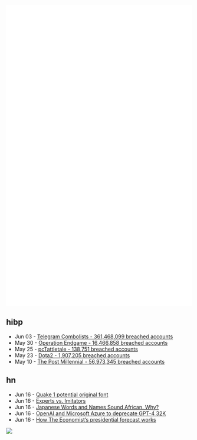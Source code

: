 ![Metrics](https://raw.githubusercontent.com/phixion/phixion/master/metrics.svg)

## hibp

<!--
for https://github.com/phixion/phixion/blob/main/.github/workflows/feeds.yml
-->
<!--START_SECTION:haveibeenpwnd-->
- Jun 03 - [Telegram Combolists - 361,468,099 breached accounts](https://haveibeenpwned.com/PwnedWebsites#Combolists%20Posted%20to%20Telegram)
- May 30 - [Operation Endgame - 16,466,858 breached accounts](https://haveibeenpwned.com/PwnedWebsites#OperationEndgame)
- May 25 - [pcTattletale - 138,751 breached accounts](https://haveibeenpwned.com/PwnedWebsites#pcTattletale)
- May 23 - [Dota2 - 1,907,205 breached accounts](https://haveibeenpwned.com/PwnedWebsites#Dota2)
- May 10 - [The Post Millennial - 56,973,345 breached accounts](https://haveibeenpwned.com/PwnedWebsites#ThePostMillennial)
<!--END_SECTION:haveibeenpwnd-->

## hn

<!--
for https://github.com/phixion/phixion/blob/main/.github/workflows/feeds.yml
-->
<!--START_SECTION:hn-->
- Jun 16 - [Quake 1 potential original font](https://cohost.org/bekoha/post/2859948-quake-1-potential-or)
- Jun 16 - [Experts vs. Imitators](https://fs.blog/experts-vs-imitators/)
- Jun 16 - [Japanese Words and Names Sound African. Why?](https://www.farooqkperogi.com/2022/10/japanese-words-and-names-sound-african.html)
- Jun 16 - [OpenAI and Microsoft Azure to deprecate GPT-4 32K](https://twitter.com/headinthebox/status/1802404482174820398)
- Jun 16 - [How The Economist’s presidential forecast works](https://www.economist.com/interactive/us-2024-election/prediction-model/president/how-this-works)
<!--END_SECTION:hn-->

<!--
for https://yhype.me
-->
![](https://hit.yhype.me/github/profile?user_id=13013670)
